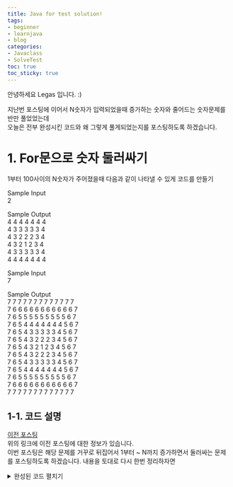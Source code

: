```yaml
---
title: Java for test solution!
tags:
- beginner
- learnjava
- blog
categories:
- Javaclass
- SolveTest
toc: true
toc_sticky: true
---
```


안녕하세요 Legas 입니다. :)

지난번 포스팅에 이어서 N숫자가 입력되었을때 증가하는 숫자와 줄어드는 숫자문제를 반만 풀었었는데  
오늘은 전부 완성시킨 코드와 왜 그렇게 풀게되었는지를 포스팅하도록 하겠습니다.  

# 1. For문으로 숫자 둘러싸기
1부터 100사이의 N숫자가 주어졌을때 다음과 같이 나타낼 수 있게 코드를 만들기

Sample Input  
2  

Sample Output  
4 4 4 4 4 4 4  
4 3 3 3 3 3 4  
4 3 2 2 2 3 4  
4 3 2 1 2 3 4  
4 3 3 3 3 3 4  
4 4 4 4 4 4 4  

Sample Input  
7  

Sample Output  
7 7 7 7 7 7 7 7 7 7 7 7 7  
7 6 6 6 6 6 6 6 6 6 6 6 7  
7 6 5 5 5 5 5 5 5 5 5 6 7  
7 6 5 4 4 4 4 4 4 4 5 6 7  
7 6 5 4 3 3 3 3 3 4 5 6 7  
7 6 5 4 3 2 2 2 3 4 5 6 7  
7 6 5 4 3 2 1 2 3 4 5 6 7  
7 6 5 4 3 2 2 2 3 4 5 6 7  
7 6 5 4 3 3 3 3 3 4 5 6 7  
7 6 5 4 4 4 4 4 4 4 5 6 7  
7 6 5 5 5 5 5 5 5 5 5 6 7  
7 6 6 6 6 6 6 6 6 6 6 6 7  
7 7 7 7 7 7 7 7 7 7 7 7 7  

## 1-1. 코드 설명  
[이전 포스팅](https://legas-park.github.io/javaclass/solvetest/Java-for-loops/)  
위의 링크에 이전 포스팅에 대한 정보가 있습니다.  
이번 포스팅은 해당 문제를 거꾸로 뒤집어서 1부터 ~ N까지 증가하면서 둘러싸는 문제를 포스팅하도록 하겠습니다.
내용을 토대로 다시 한번 정리하자면  
<details>
  <summary>완성된 코드 펼치기</summary>
  <div markdown="1">
```java 
public static void main(String[] args) {
        Scanner star = new Scanner(System.in);
        int n = star.nextInt();
        int x = 1-n+n;
        int x1=x+1;
        int y = x;
        int z = 2*n-1;
        int z1=2*n-2;
        int c = 2*n-3;
        int v=-1;
        int a=4;
        int s=-2;
        int a1=-1;
        int s1=0;
        for(int i=0;i<z/2+1;i++){ // 열 만들기 + 증가했다가 감소하는 한줄을 +1로 한줄 더 만들기
            System.out.print(x+" "); // N의 숫자를 입력했을때 항상 가장 밖의 숫자는 고정시키기
            for(int j=0;j<c;j++){ // 
                if(i==n-1){ // 중간기점인 증가했다가 감소하는 한줄 코드 
                    System.out.print(x1+" ");
                    if(j>=c/2){ // N을 찍고나서 이후 작동
                        x1-=1; // N을 출력한 다음 -1씩 감소하도록 출력
                    }else{
                        x1+=1; // 처음 시작부터N까지 증가하면서 출력
                    }// 중간기점 한줄 코드 끝
                }else if(0<i&i<n-1){ // 첫번째 열인 0은 증가하는게 없고, n-1열은 중간기점이니 그 사이값을 출력하도록 설정
                    if(1<i&i<n-1){ // 2번째 열인 1 또한 처음 증가하는 숫자이후에 변동이 없으니 그 다음 값 설정
                        if(j>=z1){ 
                            System.out.print(s+" ");
                            s-=1;
                        }else if(j>=v){
                            System.out.print(y+" ");
                        }else{
                            System.out.print(a+" ");
                            a+=1;
                        }
                    }else{
                        System.out.print(y+" ");
                    }
                }else{
                    System.out.print(y+" ");
                }
            }
            System.out.println(x);
            y+=1;
            z1-=1; // 열이 증가할수록 감소되어야 하는 숫자의 행이 1개씩 많아지기 때문에 1씩 감소시켜 끝자리 행을 넓힘
            v+=1; // 1부터 가운데 계속 증가하는 행의 숫자를 감소시키기 위해 행을 줄임 
            if(i<3){
                a-=1; // 다음열에서 2부터 시작 할 수 있게 감소시키기
                s+=2; // 다음열에서 증가한 숫자로 출력할 수 있게 증가시키기
            }else{
                a-=a1;
                s+=s1;
            }
            a1+=1;
            s1+=1;
        }
        y-=2;
        int z2=n;
        int s2=n-2;
        int v2=n-3;
        int a2=2;
        int y2=n-1;
        int a3=n-3;
        int s3=n-4;
        for(int o=0;o<z/2;o++){
            System.out.print(x+" ");
            for(int k=0;k<c;k++){
                if(o<z/2+1){
                    if(k>=z2){
                        System.out.print(s2+" ");
                        s2-=1;
                    }else if(k>=v2){
                        System.out.print(y2+" ");
                    }else{
                        System.out.print(a2+" ");
                        a2+=1;
                    }
                }else{
                    System.out.print(y2+" ");
                }
            }
            System.out.println(x);
            y2-=1;
            z2+=1;
            v2-=1;
            s2+=s3;
            a2-=a3;
            a3-=1;
            s3-=1;


        }
    }
```
  </div>
</details>		
## 1-2. 코드 설명
첫번째 시도했던 코드는 for문을 너무 많이 써서 제한된 숫자만 완성할 수 있었습니다.  
두번째 시도했던 코드는 if문을 너무 많이 써서 제한된 숫자까지만 완성할 수 있었습니다.  

완성시키된 코드는 한번에 숫자를 만드려고 하지않고 2번에 나눠서 만들기로 했습니다.  

1. 알고리즘 찾기 
N의 숫자가 주어질때 열과 행이 일정한 간격으로 증가하는것을 확인 할 수 있습니다.  
2의 숫자가 주어질때 열과 행은 3  
3의 숫자가 주어질때 열과 행은 5  
4의 숫자가 주어질때 열과 행은 7  ...  

2. 열과 행 만들기  
위처럼 이런식으로 증가하기때문에 `2*n-1`이라는 공식을 대입하면 열과 행을 만들 수 있습니다.  
```java
for(int i=0;i<z/2+1;i++)
```
위에서 z = `2*n-1;` 으로 반을 나눠서 했기때문에 z/2를 사용했고 중간에 N의 숫자까지 증가 > 감소를 하기위해 열을 한개 더 추가한것을 확인 할 수 있습니다.  
  
다음 행을 만들기위해서 사용했던 for문
```java
for(int j=0;j<c;j++)
```
위에서 c=`2*n-3;` 으로  열을 만들때 `System.out.print(x+" ");`로 시작과 끝을 사용했기 때문에  행에서 2개를 뺀 다음 시작하려고 for문을 만들었습니다.  

3. 행에서 점점 증가하는 숫자와 감소하는 숫자 만들기  
```java
                        if(j>=z1){ 
                            System.out.print(s+" ");
                            s-=1; // s가 출력되고 다음 출력시 -1을 감소하게 만듬
                        }else if(j>=v){ // 중간에 바뀌지 않는 숫자를 출력하기위해 만듬
                            System.out.print(y+" ");
                        }else{
                            System.out.print(a+" ");
                            a+=1; // a가 출력되고 다음출력시 +1을 증가하게 만듬 
                        }
```

숫자가 주어지면 0,1다음인 2열부터는 증가하는 숫자가 나오고 마지막에는 감소하는 숫자가 나오게 되기때문에  
위처럼 셋팅을 해서 증가와 감소를 만들었습니다.  

위의 행에서 증가와 감소만 주면 제대로 된 출력이 되지 않습니다.
예를 들어서  
1 1 1 1 1 1 1  
1 2 2 2 2 2 1  
1 2 
이부분에서 2가 출력되었지만 출력 후 `a+=1;`이 있기때문에 보이지 않지만 a의 저장값은 3으로 변경이 된 상태입니다.  
이렇게되면 다음 열의 숫자에서는 a가 3로 저장되어있기 때문에 3부터 출력될 수 밖에 없습니다.  

그래서 
코드 마지막에 `a-=1;`를 사용하여 감소를 시켜서 다시 2부터 출력할 수 있게 만들었습니다.  

반대로  
1 1 1 1 1 1 1  
1 2 2 2 2 2 1  
1 2 3 3 3 2  
이부분에서는 2가 출력 후 `s-=1;`이 있기 때문에 보이지 않지만 s의 저장값은 1로 변경이 된 상태입니다.  
마찬가지로 이렇게되면 다음 열의 숫자에서는 s가 1로 저장되어있기 때문에 1부터 출력될 수 밖에 없습니다.  
그래서 코드 마지막에 `s+=2;`를 사용하여 증가를 시켜서 다음 숫자가 출력되어야하는 3부터 감소하도록 만들었습니다.  

4. 출력하려고하는 행의 범위 설정
```java
                        if(j>=z1){ //  int z1=2*n-2;
                            System.out.print(s+" ");
                            s-=1; 
                        }else if(j>=v){ // int v=-1;
                            System.out.print(y+" ");
                        }else{
                            System.out.print(a+" ");
                            a+=1; 
                        }
						z1-=1; 
            v+=1; 
```
if시작에 (j가 z1보다 크거나 같을때 ) 사용을 하면 N의 숫자가 4일 경우 z1 = 6이 됩니다.  
그럼 행이 5개인 열에서는 false가 될수밖에 없기 때문에 아래 for문이 1사이클이 돌고난 후 `z1-=1;`을 함으로서 5로 바꿔주게 되고 그다음 사이클이 돌고난 후 4로 변경되기때문에 행의 감소하는 숫자시작점을 점점 증가시킬 수 있습니다.  

또한 else if의 (j가 v보다 크거나 같을경우) 사용을 하면 N의 숫자가 4일경우 j가 0일때 v= -1이고 다음사이클에서는v=0이 되기때문에 3번째 열부터는j의 범위가 줄어드는것을 확인 알 수 있습니다.
3번째 열에서 v=1이고j=0부터 시작함으로 0은 포함이 안되는 범위이니 else의 a가 출력되기 시작

반대로 중간기점을 다음으로 시작하는 숫자는 처음 만든 행과 반대로 만들어주면 문제를 완성시킬 수 있습니다.  
![]({{ 'assets/images/for test solution/solution1.JPG' | relative_url }})  
짜잔 사진처럼 무작위 N의 숫자를 넣으면 문제를 완성 시키게 됩니다!.
